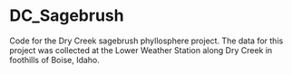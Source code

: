 # DC_Sagebrush
Code for the Dry Creek sagebrush phyllosphere project.
The data for this project was collected at the Lower Weather Station along Dry Creek in foothills of Boise, Idaho.
